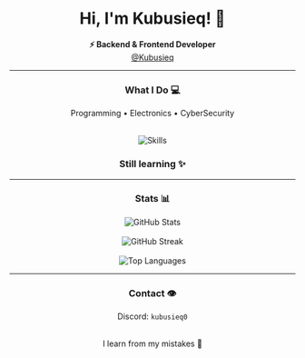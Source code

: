 <div align="center">

<h1>Hi, I'm <b>Kubusieq</b>! 👋</h1>
<b>⚡ Backend & Frontend Developer</b><br/>
<a href="https://github.com/Kubusieq" target="_blank">@Kubusieq</a>

---

### What I Do 💻
Programming • Electronics • CyberSecurity<br/>


<br/>

<img src="https://skillicons.dev/icons?i=python,css,html,js,kali&perline=8" alt="Skills" />

<br/>

### Still learning ✨


---

### Stats 📊
<img src="https://github-readme-stats.vercel.app/api?username=Kubusieq&show_icons=true&theme=dracula" alt="GitHub Stats" /><br/><br/>
<img src="https://streak-stats.demolab.com?user=Kubusieq&theme=dracula" alt="GitHub Streak" /><br/><br/>
<img src="https://github-readme-stats.vercel.app/api/top-langs/?username=Kubusieq&layout=compact&theme=dracula" alt="Top Languages" />

---

### Contact 👁️
Discord: <code>kubusieq0</code><br/>

<br/>
I learn from my mistakes 🐉

</div>
